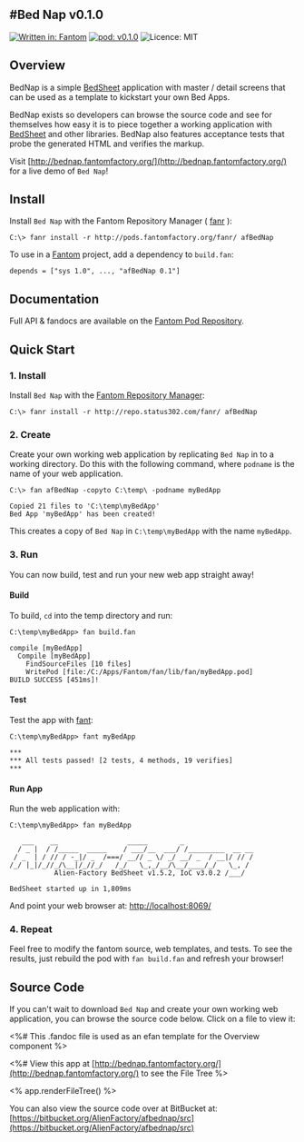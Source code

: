 #Bed Nap v0.1.0
---
[![Written in: Fantom](http://img.shields.io/badge/written%20in-Fantom-lightgray.svg)](http://fantom.org/)
[![pod: v0.1.0](http://img.shields.io/badge/pod-v0.1.0-yellow.svg)](http://bednap.fantomfactory.org/)
![Licence: MIT](http://img.shields.io/badge/licence-MIT-blue.svg)

## Overview

BedNap is a simple [BedSheet](http://eggbox.fantomfactory.org/pods/afBedSheet/) application with master / detail screens that can be used as a template to kickstart your own Bed Apps.

BedNap exists so developers can browse the source code and see for themselves how easy it is to piece together a working application with [BedSheet](http://eggbox.fantomfactory.org/pods/afBedSheet/) and other libraries. BedNap also features acceptance tests that probe the generated HTML and verifies the markup.

Visit [http://bednap.fantomfactory.org/](http://bednap.fantomfactory.org/) for a live demo of `Bed Nap`!

## Install

Install `Bed Nap` with the Fantom Repository Manager ( [fanr](http://fantom.org/doc/docFanr/Tool.html#install) ):

    C:\> fanr install -r http://pods.fantomfactory.org/fanr/ afBedNap

To use in a [Fantom](http://fantom.org/) project, add a dependency to `build.fan`:

    depends = ["sys 1.0", ..., "afBedNap 0.1"]

## Documentation

Full API & fandocs are available on the [Fantom Pod Repository](http://pods.fantomfactory.org/pods/afBedNap/).

## Quick Start

### 1. Install

Install `Bed Nap` with the [Fantom Repository Manager](http://fantom.org/doc/docFanr/Tool.html#install):

    C:\> fanr install -r http://repo.status302.com/fanr/ afBedNap

### 2. Create

Create your own working web application by replicating `Bed Nap` in to a working directory. Do this with the following command, where `podname` is the name of your web application.

    C:\> fan afBedNap -copyto C:\temp\ -podname myBedApp
    
    Copied 21 files to 'C:\temp\myBedApp'
    Bed App 'myBedApp' has been created!

This creates a copy of `Bed Nap` in `C:\temp\myBedApp` with the name `myBedApp`.

### 3. Run

You can now build, test and run your new web app straight away!

#### Build

To build, `cd` into the temp directory and run:

    C:\temp\myBedApp> fan build.fan
    
    compile [myBedApp]
      Compile [myBedApp]
        FindSourceFiles [10 files]
        WritePod [file:/C:/Apps/Fantom/fan/lib/fan/myBedApp.pod]
    BUILD SUCCESS [451ms]!

#### Test

Test the app with [fant](http://fantom.org/doc/docTools/Fant.html):

    C:\temp\myBedApp> fant myBedApp
    
    ***
    *** All tests passed! [2 tests, 4 methods, 19 verifies]
    ***

#### Run App

Run the web application with:

    C:\temp\myBedApp> fan myBedApp
    
       ___    __                 _____        _
      / _ |  / /_____  _____    / ___/__  ___/ /_________  __ __
     / _  | / // / -_|/ _  /===/ __// _ \/ _/ __/ _  / __|/ // /
    /_/ |_|/_//_/\__|/_//_/   /_/   \_,_/__/\__/____/_/   \_, /
               Alien-Factory BedSheet v1.5.2, IoC v3.0.2 /___/
    
    BedSheet started up in 1,809ms

And point your web browser at: [http://localhost:8069/](http://localhost:8069/)

### 4. Repeat

Feel free to modify the fantom source, web templates, and tests. To see the results, just rebuild the pod with `fan build.fan` and refresh your browser!

## Source Code

If you can't wait to download `Bed Nap` and create your own working web application, you can browse the source code below. Click on a file to view it:

<%# This .fandoc file is used as an efan template for the Overview component %>

<%# View this app at [http://bednap.fantomfactory.org/](http://bednap.fantomfactory.org/) to see the File Tree %>

<% app.renderFileTree() %>

You can also view the source code over at BitBucket at: [https://bitbucket.org/AlienFactory/afbednap/src](https://bitbucket.org/AlienFactory/afbednap/src)

